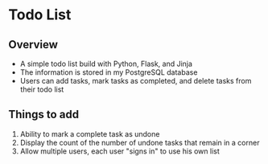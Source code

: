 # Todo List

## Overview
* A simple todo list build with Python, Flask, and Jinja
* The information is stored in my PostgreSQL database
* Users can add tasks, mark tasks as completed, and delete tasks from their todo list


## Things to add
1. Ability to mark a complete task as undone
2. Display the count of the number of undone tasks that remain in a corner
3. Allow multiple users, each user "signs in" to use his own list
